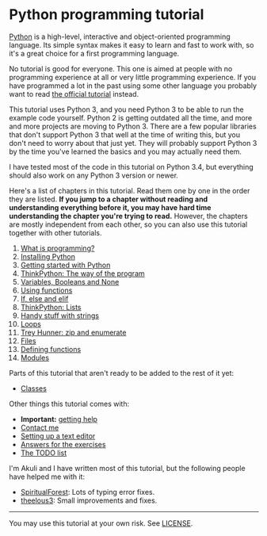 # Python programming tutorial

[Python](https://en.wikipedia.org/wiki/Python_\(programming_language\))
is a high-level, interactive and object-oriented programming language.
Its simple syntax makes it easy to learn and fast to work with, so it's
a great choice for a first programming language.

No tutorial is good for everyone. This one is aimed at people with no
programming experience at all or very little programming experience. If
you have programmed a lot in the past using some other language you
probably want to read
[the official tutorial](https://docs.python.org/3/tutorial/) instead.

This tutorial uses Python 3, and you need Python 3 to be able to run the
example code yourself. Python 2 is getting outdated all the time,
and more and more projects are moving to Python 3. There are a few
popular libraries that don't support Python 3 that well at the time of
writing this, but you don't need to worry about that just yet. They
will probably support Python 3 by the time you've learned the basics
and you may actually need them.

I have tested most of the code in this tutorial on Python 3.4, but
everything should also work on any Python 3 version or newer.

Here's a list of chapters in this tutorial. Read them one by one in the
order they are listed. **If you jump to a chapter without reading and
understanding everything before it, you may have hard time understanding
the chapter you're trying to read.** However, the chapters are mostly
independent from each other, so you can also use this tutorial together
with other tutorials.

1. [What is programming?](what-is-programming.md)
2. [Installing Python](installing-python.md)
3. [Getting started with Python](getting-started.md)
4. [ThinkPython: The way of the program](the-way-of-the-program.md)
5. [Variables, Booleans and None](variables.md)
6. [Using functions](using-functions.md)
7. [If, else and elif](if.md)
8. [ThinkPython: Lists](lists.md)
9. [Handy stuff with strings](handy-stuff-strings.md)
10. [Loops](loops.md)
11. [Trey Hunner: zip and enumerate](trey-hunner-zip-and-enumerate.md)
12. [Files](files.md)
13. [Defining functions](defining-functions.md)
14. [Modules](modules.md)

Parts of this tutorial that aren't ready to be added to the rest of it
yet:

- [Classes](classes.md)

Other things this tutorial comes with:

- **Important:** [getting help](getting-help.md)
- [Contact me](contact-me.md)
- [Setting up a text editor](editor-setup.md)
- [Answers for the exercises](answers.md)
- [The TODO list](TODO.md)

I'm Akuli and I have written most of this tutorial, but the following
people have helped me with it:
- [SpiritualForest](https://github.com/SpiritualForest): Lots of typing
    error fixes.
- [theelous3](https://github.com/theelous3): Small improvements and fixes.

***

You may use this tutorial at your own risk. See [LICENSE](LICENSE).
